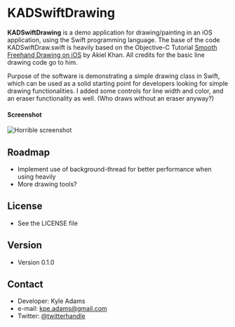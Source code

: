 KADSwiftDrawing
======
**KADSwiftDrawing** is a demo application for drawing/painting in an iOS application, using the Swift programming language.
The base of the code KADSwiftDraw.swift is heavily based on the Objective-C Tutorial [Smooth Freehand Drawing on iOS](http://code.tutsplus.com/tutorials/smooth-freehand-drawing-on-ios--mobile-13164) by Akiel Khan. All credits for the basic line drawing code go to him.

Purpose of the software is demonstrating a simple drawing class in Swift, which can be used as a solid starting point for developers looking for simple drawing functionalities. I added some controls for line width and color, and an eraser functionality as well. (Who draws without an eraser anyway?)

#### Screenshot
![Horrible screenshot](http://imgur.com/b16FJGp)

## Roadmap
* Implement use of background-thread for better performance when using heavily
* More drawing tools? 

## License 
* See the LICENSE file

## Version 
* Version 0.1.0

## Contact
* Developer: Kyle Adams 
* e-mail: kpe.adams@gmail.com
* Twitter: [@twitterhandle](https://twitter.com/_kyleadams "twitterhandle on twitter")